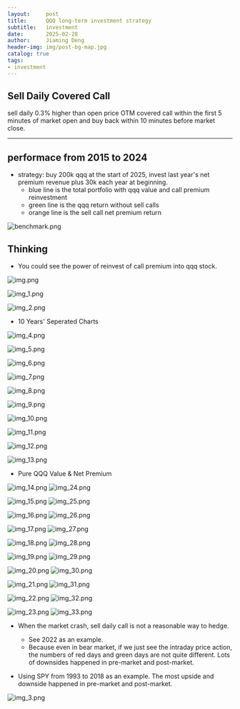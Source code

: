 ```yaml
---
layout:     post
title:      QQQ long-term investment strategy
subtitle:   investment
date:       2025-02-28
author:     Jiaming Deng
header-img: img/post-bg-map.jpg
catalog: true
tags:
- investment
---
```


## Sell Daily Covered Call

sell daily 0.3% higher than open price OTM covered call within the first 5 minutes of market open and buy back within 10 minutes before market close.

---
## performace from 2015 to 2024
- strategy: buy 200k qqq at the start of 2025, invest last year's net premium revenue plus 30k each year at beginning.
    - blue line is the total portfolio with qqq value and call premium reinvestment
    - green line is the qqq return without sell calls
    - orange line is the sell call net premium return

![benchmark.png](../img/qqq/benchmark.png)

## Thinking
- You could see the power of reinvest of call premium into qqq stock.

![img.png](../img/qqq/img.png)

![img_1.png](../img/qqq/img_1.png)

![img_2.png](../img/qqq/img_2.png)

- 10 Years' Seperated Charts

![img_4.png](../img/qqq/img_4.png)

![img_5.png](../img/qqq/img_5.png)

![img_6.png](../img/qqq/img_6.png)

![img_7.png](../img/qqq/img_7.png)

![img_8.png](../img/qqq/img_8.png)

![img_9.png](../img/qqq/img_9.png)

![img_10.png](../img/qqq/img_10.png)

![img_11.png](../img/qqq/img_11.png)

![img_12.png](../img/qqq/img_12.png)

![img_13.png](../img/qqq/img_13.png)

- Pure QQQ Value & Net Premium

![img_14.png](../img/qqq/img_14.png)
![img_24.png](../img/qqq/img_24.png)

![img_15.png](../img/qqq/img_15.png)
![img_25.png](../img/qqq/img_25.png)

![img_16.png](../img/qqq/img_16.png)
![img_26.png](../img/qqq/img_26.png)

![img_17.png](../img/qqq/img_17.png)
![img_27.png](../img/qqq/img_27.png)

![img_18.png](../img/qqq/img_18.png)
![img_28.png](../img/qqq/img_28.png)

![img_19.png](../img/qqq/img_19.png)
![img_29.png](../img/qqq/img_29.png)

![img_20.png](../img/qqq/img_20.png)
![img_30.png](../img/qqq/img_30.png)

![img_21.png](../img/qqq/img_21.png)
![img_31.png](../img/qqq/img_31.png)

![img_22.png](../img/qqq/img_22.png)
![img_32.png](../img/qqq/img_32.png)

![img_23.png](../img/qqq/img_23.png)
![img_33.png](../img/qqq/img_33.png)

- When the market crash, sell daily call is not a reasonable way to hedge.
    - See 2022 as an example.
    - Because even in bear market, if we just see the intraday price action, the numbers of red days and green days are not quite different. Lots of downsides happened in pre-market and post-market.


- Using SPY from 1993 to 2018 as an example. The most upside and downside happened in pre-market and post-market.

![img_3.png](../img/qqq/img_3.png)

